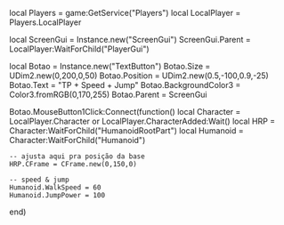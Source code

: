 
local Players = game:GetService("Players")
local LocalPlayer = Players.LocalPlayer

local ScreenGui = Instance.new("ScreenGui")
ScreenGui.Parent = LocalPlayer:WaitForChild("PlayerGui")

local Botao = Instance.new("TextButton")
Botao.Size = UDim2.new(0,200,0,50)
Botao.Position = UDim2.new(0.5,-100,0.9,-25)
Botao.Text = "TP + Speed + Jump"
Botao.BackgroundColor3 = Color3.fromRGB(0,170,255)
Botao.Parent = ScreenGui

Botao.MouseButton1Click:Connect(function()
    local Character = LocalPlayer.Character or LocalPlayer.CharacterAdded:Wait()
    local HRP = Character:WaitForChild("HumanoidRootPart")
    local Humanoid = Character:WaitForChild("Humanoid")

    -- ajusta aqui pra posição da base
    HRP.CFrame = CFrame.new(0,150,0)

    -- speed & jump
    Humanoid.WalkSpeed = 60
    Humanoid.JumpPower = 100
end)
